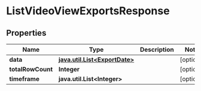 

# ListVideoViewExportsResponse

## Properties

Name | Type | Description | Notes
------------ | ------------- | ------------- | -------------
**data** | [**java.util.List&lt;ExportDate&gt;**](ExportDate.md) |  |  [optional]
**totalRowCount** | **Integer** |  |  [optional]
**timeframe** | **java.util.List&lt;Integer&gt;** |  |  [optional]



